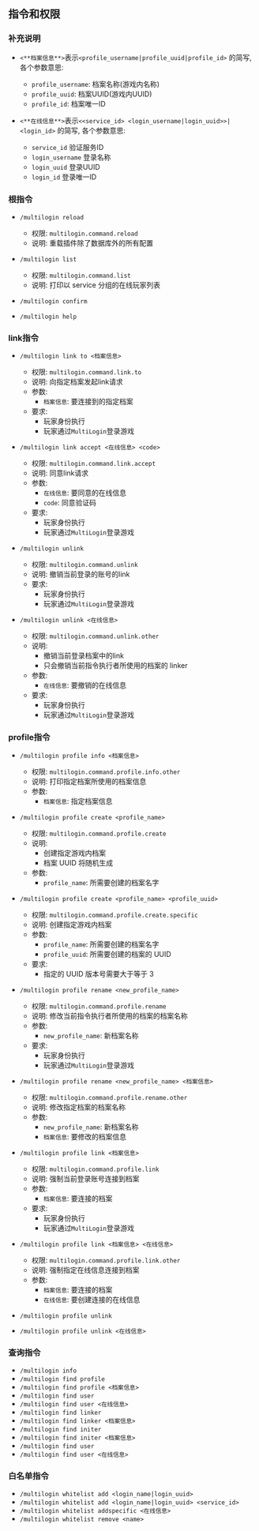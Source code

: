 ## 指令和权限

### 补充说明

* `<**档案信息**>`表示`<profile_username|profile_uuid|profile_id>` 的简写, 各个参数意思:
    * `profile_username`: 档案名称(游戏内名称)
    * `profile_uuid`: 档案UUID(游戏内UUID)
    * `profile_id`: 档案唯一ID

* `<**在线信息**>`表示`<<service_id> <login_username|login_uuid>>|<login_id>` 的简写, 各个参数意思:
    * `service_id` 验证服务ID
    * `login_username` 登录名称
    * `login_uuid` 登录UUID
    * `login_id` 登录唯一ID

### 根指令

* `/multilogin reload`
    * 权限: `multilogin.command.reload`
    * 说明: 重载插件除了数据库外的所有配置

* `/multilogin list`
    * 权限: `multilogin.command.list`
    * 说明: 打印以 service 分组的在线玩家列表

* `/multilogin confirm`
* `/multilogin help`

### link指令

* `/multilogin link to <档案信息>`
    * 权限: `multilogin.command.link.to`
    * 说明: 向指定档案发起link请求
    * 参数:
        * `档案信息`: 要连接到的指定档案
    * 要求:
        * 玩家身份执行
        * 玩家通过`MultiLogin`登录游戏

* `/multilogin link accept <在线信息> <code>`
    * 权限: `multilogin.command.link.accept`
    * 说明: 同意link请求
    * 参数:
        * `在线信息`: 要同意的在线信息
        * `code`: 同意验证码
    * 要求:
        * 玩家身份执行
        * 玩家通过`MultiLogin`登录游戏

* `/multilogin unlink`
    * 权限: `multilogin.command.unlink`
    * 说明: 撤销当前登录的账号的link
    * 要求:
        * 玩家身份执行
        * 玩家通过`MultiLogin`登录游戏

* `/multilogin unlink <在线信息>`
    * 权限: `multilogin.command.unlink.other`
    * 说明:
        * 撤销当前登录档案中的link
        * 只会撤销当前指令执行者所使用的档案的 linker
    * 参数:
        * `在线信息`: 要撤销的在线信息
    * 要求:
        * 玩家身份执行
        * 玩家通过`MultiLogin`登录游戏

### profile指令

* `/multilogin profile info <档案信息>`
    * 权限: `multilogin.command.profile.info.other`
    * 说明: 打印指定档案所使用的档案信息
    * 参数:
        * `档案信息`: 指定档案信息

* `/multilogin profile create <profile_name>`
    * 权限: `multilogin.command.profile.create`
    * 说明:
        * 创建指定游戏内档案
        * 档案 UUID 将随机生成
    * 参数:
        * `profile_name`: 所需要创建的档案名字

* `/multilogin profile create <profile_name> <profile_uuid>`
    * 权限: `multilogin.command.profile.create.specific`
    * 说明: 创建指定游戏内档案
    * 参数:
        * `profile_name`: 所需要创建的档案名字
        * `profile_uuid`: 所需要创建的档案的 UUID
    * 要求:
        * 指定的 UUID 版本号需要大于等于 3

* `/multilogin profile rename <new_profile_name>`
    * 权限: `multilogin.command.profile.rename`
    * 说明: 修改当前指令执行者所使用的档案的档案名称
    * 参数:
        * `new_profile_name`: 新档案名称
    * 要求:
        * 玩家身份执行
        * 玩家通过`MultiLogin`登录游戏

* `/multilogin profile rename <new_profile_name> <档案信息>`
    * 权限: `multilogin.command.profile.rename.other`
    * 说明: 修改指定档案的档案名称
    * 参数:
        * `new_profile_name`: 新档案名称
        * `档案信息`: 要修改的档案信息

* `/multilogin profile link <档案信息>`
    * 权限: `multilogin.command.profile.link`
    * 说明: 强制当前登录账号连接到档案
    * 参数:
        * `档案信息`: 要连接的档案
    * 要求:
        * 玩家身份执行
        * 玩家通过`MultiLogin`登录游戏

* `/multilogin profile link <档案信息> <在线信息>`
    * 权限: `multilogin.command.profile.link.other`
    * 说明: 强制指定在线信息连接到档案
    * 参数:
        * `档案信息`: 要连接的档案
        * `在线信息`: 要创建连接的在线信息

* `/multilogin profile unlink`
* `/multilogin profile unlink <在线信息>`

### 查询指令
* `/multilogin info`
* `/multilogin find profile`
* `/multilogin find profile <档案信息>`
* `/multilogin find user`
* `/multilogin find user <在线信息>`
* `/multilogin find linker`
* `/multilogin find linker <档案信息>`
* `/multilogin find initer`
* `/multilogin find initer <档案信息>`
* `/multilogin find user`
* `/multilogin find user <在线信息>`

### 白名单指令

* `/multilogin whitelist add <login_name|login_uuid>`
* `/multilogin whitelist add <login_name|login_uuid> <service_id>`
* `/multilogin whitelist addspecific <在线信息>`
* `/multilogin whitelist remove <name>`